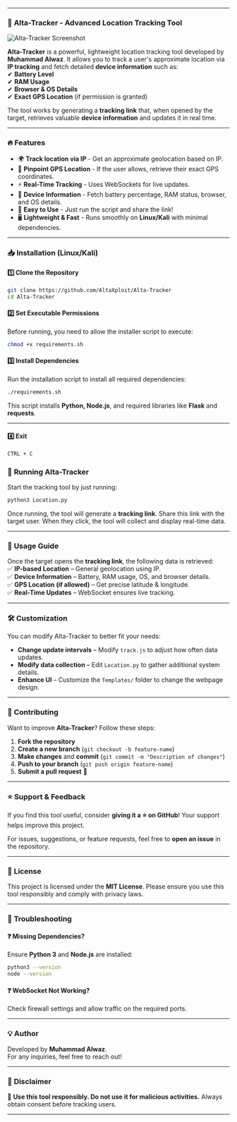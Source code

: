 
---

### 📌 **Alta-Tracker - Advanced Location Tracking Tool**  



![Alta-Tracker Screenshot](Templates/Tool1.png)  




**Alta-Tracker** is a powerful, lightweight location tracking tool developed by **Muhammad Alwaz**. It allows you to track a user's approximate location via **IP tracking** and fetch detailed **device information** such as:  
✔ **Battery Level**  
✔ **RAM Usage**  
✔ **Browser & OS Details**  
✔ **Exact GPS Location** (if permission is granted)  

The tool works by generating a **tracking link** that, when opened by the target, retrieves valuable **device information** and updates it in real time.  

---

### 🔥 **Features**  

- 🌍 **Track location via IP** - Get an approximate geolocation based on IP.  
- 📡 **Pinpoint GPS Location** - If the user allows, retrieve their exact GPS coordinates.  
- ⚡ **Real-Time Tracking** - Uses WebSockets for live updates.  
- 📱 **Device Information** - Fetch battery percentage, RAM status, browser, and OS details.  
- 🔧 **Easy to Use** - Just run the script and share the link!  
- 🖥 **Lightweight & Fast** - Runs smoothly on **Linux/Kali** with minimal dependencies.  

---

### 📥 **Installation (Linux/Kali)**  

#### **1️⃣ Clone the Repository**  
```bash
git clone https://github.com/AltaXploit/Alta-Tracker
cd Alta-Tracker
```

#### **2️⃣ Set Executable Permissions**  
Before running, you need to allow the installer script to execute:  
```bash
chmod +x requirements.sh
```

#### **3️⃣ Install Dependencies**  
Run the installation script to install all required dependencies:  
```bash
./requirements.sh
```
This script installs **Python, Node.js**, and required libraries like **Flask** and **requests**.

---


#### **4️⃣ Exit**  
```bash
CTRL + C
```

### 🚀 **Running Alta-Tracker**  
Start the tracking tool by just running:  
```bash
python3 Location.py
```
Once running, the tool will generate a **tracking link**. Share this link with the target user. When they click, the tool will collect and display real-time data.

---

### 📑 **Usage Guide**  

Once the target opens the **tracking link**, the following data is retrieved:  
✅ **IP-based Location** – General geolocation using IP.  
✅ **Device Information** – Battery, RAM usage, OS, and browser details.  
✅ **GPS Location (if allowed)** – Get precise latitude & longitude.  
✅ **Real-Time Updates** – WebSocket ensures live tracking.  

---

### 🛠 **Customization**  

You can modify Alta-Tracker to better fit your needs:  

- **Change update intervals** – Modify `track.js` to adjust how often data updates.  
- **Modify data collection** – Edit `Location.py` to gather additional system details.  
- **Enhance UI** – Customize the `Templates/` folder to change the webpage design.  

---

### 🤝 **Contributing**  

Want to improve **Alta-Tracker**? Follow these steps:  

1. **Fork the repository**  
2. **Create a new branch** (`git checkout -b feature-name`)  
3. **Make changes** and **commit** (`git commit -m "Description of changes"`)  
4. **Push to your branch** (`git push origin feature-name`)  
5. **Submit a pull request** 🚀  

---

### ⭐ **Support & Feedback**  

If you find this tool useful, consider **giving it a ⭐ on GitHub**! Your support helps improve this project.  

For issues, suggestions, or feature requests, feel free to **open an issue** in the repository.  

---

### 📜 **License**  
This project is licensed under the **MIT License**. Please ensure you use this tool responsibly and comply with privacy laws.  

---

### 🔧 **Troubleshooting**  

#### ❓ **Missing Dependencies?**  
Ensure **Python 3** and **Node.js** are installed:  
```bash
python3 --version
node --version
```

#### ❓ **WebSocket Not Working?**  
Check firewall settings and allow traffic on the required ports.

---

### 💡 **Author**  
Developed by **Muhammad Alwaz**.  
For any inquiries, feel free to reach out!  

---

### 🚨 **Disclaimer**  
🚫 **Use this tool responsibly. Do not use it for malicious activities.** Always obtain consent before tracking users.  

---

